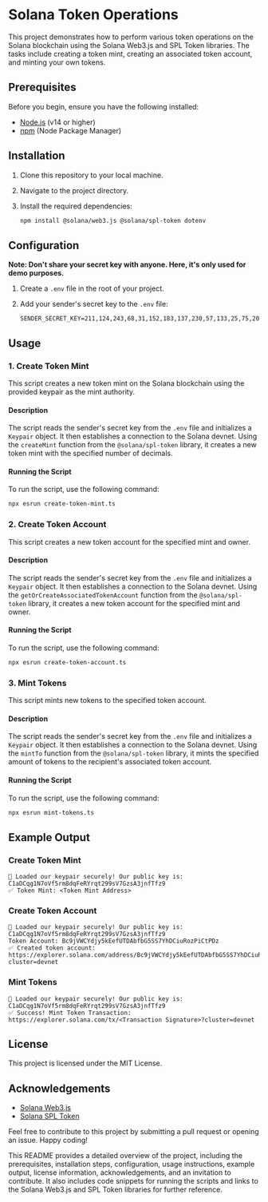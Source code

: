 # Solana Token Operations

This project demonstrates how to perform various token operations on the Solana blockchain using the Solana Web3.js and SPL Token libraries. The tasks include creating a token mint, creating an associated token account, and minting your own tokens.

## Prerequisites

Before you begin, ensure you have the following installed:

- [Node.js](https://nodejs.org/en/) (v14 or higher)
- [npm](https://www.npmjs.com/get-npm) (Node Package Manager)

## Installation

1. Clone this repository to your local machine.
2. Navigate to the project directory.
3. Install the required dependencies:

    ```bash
    npm install @solana/web3.js @solana/spl-token dotenv
    ```

## Configuration

**Note: Don't share your secret key with anyone. Here, it's only used for demo purposes.**

1. Create a `.env` file in the root of your project.
2. Add your sender's secret key to the `.env` file:

    ```env
    SENDER_SECRET_KEY=211,124,243,68,31,152,183,137,230,57,133,25,75,20,154,170,168,33,5,43,80,210,12,178,144,70,155,53,47,57,227,129,163,150,27,121,198,66,240,159,96,3,231,121,193,47,8,6,175,107,204,75,140,253,75,238,160,206,84,148,112,85,218,90
    ```

## Usage

### 1. Create Token Mint

This script creates a new token mint on the Solana blockchain using the provided keypair as the mint authority.

#### Description

The script reads the sender's secret key from the `.env` file and initializes a `Keypair` object. It then establishes a connection to the Solana devnet. Using the `createMint` function from the `@solana/spl-token` library, it creates a new token mint with the specified number of decimals.

#### Running the Script

To run the script, use the following command:

```bash
npx esrun create-token-mint.ts
```

### 2. Create Token Account

This script creates a new token account for the specified mint and owner.

#### Description

The script reads the sender's secret key from the `.env` file and initializes a `Keypair` object. It then establishes a connection to the Solana devnet. Using the `getOrCreateAssociatedTokenAccount` function from the `@solana/spl-token` library, it creates a new token account for the specified mint and owner.

#### Running the Script

To run the script, use the following command:

```bash
npx esrun create-token-account.ts
```

### 3. Mint Tokens

This script mints new tokens to the specified token account.

#### Description

The script reads the sender's secret key from the `.env` file and initializes a `Keypair` object. It then establishes a connection to the Solana devnet. Using the `mintTo` function from the `@solana/spl-token` library, it mints the specified amount of tokens to the recipient's associated token account.

#### Running the Script

To run the script, use the following command:

```bash
npx esrun mint-tokens.ts
```

## Example Output

### Create Token Mint

```
🔑 Loaded our keypair securely! Our public key is: C1aDCqg1N7oVf5rm8dqFeRYrqt299sV7GzsA3jnfTfz9
✅ Token Mint: <Token Mint Address>
```

### Create Token Account

```
🔑 Loaded our keypair securely! Our public key is: C1aDCqg1N7oVf5rm8dqFeRYrqt299sV7GzsA3jnfTfz9
Token Account: Bc9jVWCYdjy5kEefUTDAbfbG5SS7YhDCiuRozPiCtPDz
✅ Created token account: https://explorer.solana.com/address/Bc9jVWCYdjy5kEefUTDAbfbG5SS7YhDCiuRozPiCtPDz?cluster=devnet
```

### Mint Tokens

```
🔑 Loaded our keypair securely! Our public key is: C1aDCqg1N7oVf5rm8dqFeRYrqt299sV7GzsA3jnfTfz9
✅ Success! Mint Token Transaction: https://explorer.solana.com/tx/<Transaction Signature>?cluster=devnet
```

## License

This project is licensed under the MIT License.

## Acknowledgements

- [Solana Web3.js](https://github.com/solana-labs/solana-web3.js)
- [Solana SPL Token](https://github.com/solana-labs/solana-program-library/tree/master/token/js)

Feel free to contribute to this project by submitting a pull request or opening an issue. Happy coding!

This README provides a detailed overview of the project, including the prerequisites, installation steps, configuration, usage instructions, example output, license information, acknowledgements, and an invitation to contribute. It also includes code snippets for running the scripts and links to the Solana Web3.js and SPL Token libraries for further reference.
